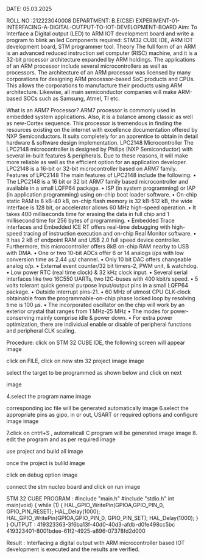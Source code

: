 DATE: 05.03.2025

ROLL NO :212223040008
DEPARTMENT: B.E(CSE)
EXPERIMENT-01-INTERFACING-A-DIGITAL-OUTPUT-TO-IOT-DEVELOPMENT-BOARD
Aim: To Interface a Digital output (LED) to ARM IOT development board and write a program to blink an led
Components required: STM32 CUBE IDE, ARM IOT development board, STM programmer tool.
Theory
The full form of an ARM is an advanced reduced instruction set computer (RISC) machine, and it is a 32-bit processor architecture expanded by ARM holdings. The applications of an ARM processor include several microcontrollers as well as processors. The architecture of an ARM processor was licensed by many corporations for designing ARM processor-based SoC products and CPUs. This allows the corporations to manufacture their products using ARM architecture. Likewise, all main semiconductor companies will make ARM-based SOCs such as Samsung, Atmel, TI etc.

What is an ARM7 Processor? ARM7 processor is commonly used in embedded system applications. Also, it is a balance among classic as well as new-Cortex sequence. This processor is tremendous in finding the resources existing on the internet with excellence documentation offered by NXP Semiconductors. It suits completely for an apprentice to obtain in detail hardware & software design implementation. LPC2148 Microcontroller The LPC2148 microcontroller is designed by Philips (NXP Semiconductor) with several in-built features & peripherals. Due to these reasons, it will make more reliable as well as the efficient option for an application developer. LPC2148 is a 16-bit or 32-bit microcontroller based on ARM7 family. Features of LPC2148 The main features of LPC2148 include the following. • The LPC2148 is a 16 bit or 32 bit ARM7 family based microcontroller and available in a small LQFP64 package. • ISP (in system programming) or IAP (in application programming) using on-chip boot loader software. • On-chip static RAM is 8 kB-40 kB, on-chip flash memory is 32 kB-512 kB, the wide interface is 128 bit, or accelerator allows 60 MHz high-speed operation. • It takes 400 milliseconds time for erasing the data in full chip and 1 millisecond time for 256 bytes of programming. • Embedded Trace interfaces and Embedded ICE RT offers real-time debugging with high-speed tracing of instruction execution and on-chip Real Monitor software. • It has 2 kB of endpoint RAM and USB 2.0 full speed device controller. Furthermore, this microcontroller offers 8kB on-chip RAM nearby to USB with DMA. • One or two 10-bit ADCs offer 6 or 14 analogs i/ps with low conversion time as 2.44 μs/ channel. • Only 10 bit DAC offers changeable analog o/p. • External event counter/32 bit timers-2, PWM unit, & watchdog. • Low power RTC (real time clock) & 32 kHz clock input. • Several serial interfaces like two 16C550 UARTs, two I2C-buses with 400 kbit/s speed. • 5 volts tolerant quick general purpose Input/output pins in a small LQFP64 package. • Outside interrupt pins-21. • 60 MHz of utmost CPU CLK-clock obtainable from the programmable-on-chip phase locked loop by resolving time is 100 μs. • The incorporated oscillator on the chip will work by an exterior crystal that ranges from 1 MHz-25 MHz • The modes for power-conserving mainly comprise idle & power down. • For extra power optimization, there are individual enable or disable of peripheral functions and peripheral CLK scaling.

Procedure:
click on STM 32 CUBE IDE, the following screen will appear image

click on FILE, click on new stm 32 project image image

select the target to be programmed as shown below and click on next

image

4.select the program name image

corresponding ioc file will be generated automatically image
6.select the appropriate pins as gipo, in or out, USART or required options and configure image image

7.click on cntrl+S , automaticall C program will be generated image image 8. edit the program and as per required image

use project and build all image

once the project is bulild image

click on debug option image

connect the stm nucleo board and click on run image

STM 32 CUBE PROGRAM :
#include "main.h"
#include "stdio.h"
int main(void)
{
  while (1)
  {
    HAL_GPIO_WritePin(GPIOA,GPIO_PIN_0, GPIO_PIN_RESET);
    HAL_Delay(1000);
    HAL_GPIO_WritePin(GPIOA,GPIO_PIN_0, GPIO_PIN_SET);
    HAL_Delay(1000);
  }
}
OUTPUT :
419323363-3f6ba13f-40d0-40d3-afdb-d0fe498cc5bc 419323401-8001bdee-61f2-4925-a896-07378fd2d000

Result :
Interfacing a digital output with ARM microcontroller based IOT development is executed and the results are verified.
